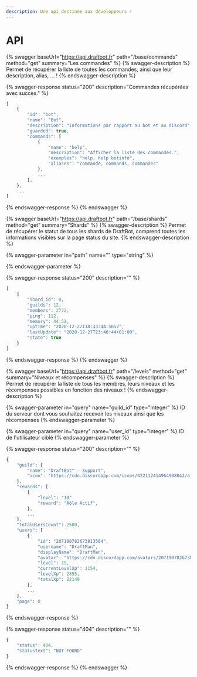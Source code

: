 ```yaml
---
description: Une api destinée aux développeurs !
---
```


# API

{% swagger baseUrl="https://api.draftbot.fr" path="/base/commands" method="get" summary="Les commandes" %}
{% swagger-description %}
Permet de récupérer la liste de toutes les commandes, ainsi que leur description, alias, ... ! 
{% endswagger-description %}

{% swagger-response status="200" description="Commandes récupérées avec succès." %}
```javascript
[
    {
        "id": "bot",
        "name": "Bot",
        "description": "Informations par rapport au bot et au discord",
        "guarded": true,
        "commands": [
            {
                "name": "help",
                "description": "Afficher la liste des commandes.",
                "examples": "help, help botinfo",
                "aliases": "commande, commands, commandes"
            },
            ...
        ],
    },
    ...
]
```
{% endswagger-response %}
{% endswagger %}

{% swagger baseUrl="https://api.draftbot.fr" path="/base/shards" method="get" summary="Shards" %}
{% swagger-description %}
Permet de récupérer le statut de tous les shards de DraftBot, comprend toutes les informations visibles sur la page status du site.
{% endswagger-description %}

{% swagger-parameter in="path" name="" type="string" %}

{% endswagger-parameter %}

{% swagger-response status="200" description="" %}
```javascript
[
    {
        "shard_id": 0,
        "guilds": 12,
        "members": 2772,
        "ping": 112,
        "memory": 44.52,
        "uptime": "2020-12-27T18:33:44.565Z",
        "lastUpdate": "2020-12-27T23:46:44+01:00",
        "state": true
    }
]
```
{% endswagger-response %}
{% endswagger %}

{% swagger baseUrl="https://api.draftbot.fr" path="/levels" method="get" summary="Niveaux et récompenses" %}
{% swagger-description %}
Permet de récupérer la liste de tous les membres, leurs niveaux et les récompenses possibles en fonction des niveaux !
{% endswagger-description %}

{% swagger-parameter in="query" name="guild_id" type="integer" %}
ID du serveur dont vous souhaitez recevoir les niveaux ainsi que les récompenses
{% endswagger-parameter %}

{% swagger-parameter in="query" name="user_id" type="integer" %}
ID de l'utilisateur ciblé
{% endswagger-parameter %}

{% swagger-response status="200" description="" %}
```javascript
{
    "guild": {
        "name": "DraftBot™ - Support",
        "icon": "https://cdn.discordapp.com/icons/422112414964908042/a_3dd55dadfcbd56d873098b2a2a3601d7.png?size=256"
    },
    "rewards": [
        {
            "level": "10"
            "reward": "Rôle Actif",
        },
        ...
    ],
    "totalUsersCount": 2500,
    "users": [
        {
            "id": "207190782673813504",
            "username": "DraftMan",
            "displayName": "DraftMan",
            "avatar": "https://cdn.discordapp.com/avatars/207190782673813504/1b5460c9eebe544b57e0cae8b07154a3.webp",
            "level": 19,
            "currentLevelXp": 1154,
            "levelXp": 2855,
            "totalXp": 22149
        },
        ...
    ],
    "page": 0
}
```
{% endswagger-response %}

{% swagger-response status="404" description="" %}
```javascript
{
    "status": 404,
    "statusText": "NOT FOUND"
}
```
{% endswagger-response %}
{% endswagger %}
